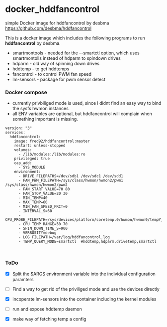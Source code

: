 # docker_hddfancontrol
simple Docker image for hddfancontrol by desbma
https://github.com/desbma/hddfancontrol

This is a docker image which includes the following programs to run **hddfancontrol** by desbma.
- smartmontools - needed for the --smartctl option, which uses smartmontolls instead of hdparm to spindown drives
- hdparm - old way of spinning down drives
- hddtemp - to get hddtemps
- fancontrol - to control PWM fan speed
- lm-sensors - package for pwm sensor detect

### Docker compose
- currently privbiliged mode is used, since I didnt find an easy way to bind the sysfs hwmon instances 
- all ENV variables are optional, but hddfancontrol will complain when something important is missing.
```
version: "3"
services:
  hddfancontrol:
    image: fred92/hddfancontrol:master
    restart: unless-stopped
    volumes:
      - /lib/modules:/lib/modules:ro
    privileged: true
    cap_add:
      - SYS_MODULE
    environment:
      - DRIVE_FILEPATHS=/dev/sdb1 /dev/sdc1 /dev/sdd1
      - FAN_PWM_FILEPATH=/sys/class/hwmon/hwmon2/pwm1 /sys/class/hwmon/hwmon2/pwm2
      - FAN_START_VALUE=70 80
      - FAN_STOP_VALUE=20 30
      - MIN_TEMP=40
      - MAX_TEMP=60
      - MIN_FAN_SPEED_PRCT=0
      - INTERVAL_S=60
      - CPU_PROBE_FILEPATH=/sys/devices/platform/coretemp.0/hwmon/hwmon0/tempY_input
      - CPU_TEMP_RANGE=50 70
      - SPIN_DOWN_TIME_S=900
      - VERBOSITY=debug
      - LOG_FILEPATH=/var/log/hddfancontrol.log
      - TEMP_QUERY_MODE=smartctl  #hddtemp,hdparm,drivetemp,smartctl 
      
      
```

### ToDo
- [X] Split the $ARGS environment variable into the individual configuration paramters
- [ ] Find a way to get rid of the priviliged mode and use the devices directly
- [X] incoperate lm-sensors into the container including the kernel modules
- [ ] run and expose hddtemp daemon
- [X] make way of fetching temp a config

